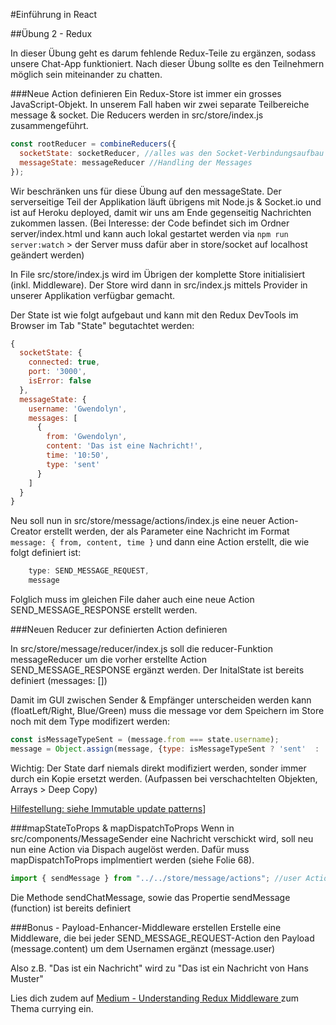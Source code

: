 #Einführung in React

##Übung 2 - Redux

In dieser Übung geht es darum fehlende Redux-Teile zu ergänzen, sodass unsere Chat-App funktioniert. Nach dieser Übung sollte es den Teilnehmern möglich sein miteinander zu chatten.

###Neue Action definieren
Ein Redux-Store ist immer ein grosses JavaScript-Objekt. In unserem Fall haben wir zwei separate Teilbereiche message & socket.
Die Reducers werden in src/store/index.js zusammengeführt.

```javascript
const rootReducer = combineReducers({
  socketState: socketReducer, //alles was den Socket-Verbindungsaufbau betrifft
  messageState: messageReducer //Handling der Messages
});
```

Wir beschränken uns für diese Übung auf den messageState. Der serverseitige Teil der Applikation läuft übrigens mit Node.js & Socket.io und ist auf Heroku deployed, damit wir uns am Ende gegenseitig Nachrichten zukommen lassen. (Bei Interesse: der Code befindet sich im Ordner server/index.html und kann auch lokal gestartet werden via ```npm run server:watch``` > der Server muss dafür aber  in store/socket auf localhost geändert werden)

In File src/store/index.js wird im Übrigen der komplette Store initialisiert (inkl. Middleware). Der Store wird dann in src/index.js mittels Provider in unserer Applikation verfügbar gemacht.

Der State ist wie folgt aufgebaut und kann mit den Redux DevTools im Browser im Tab "State" begutachtet werden:

```javascript
{
  socketState: {
    connected: true,
    port: '3000',
    isError: false
  },
  messageState: {
    username: 'Gwendolyn',
    messages: [
      {
        from: 'Gwendolyn',
        content: 'Das ist eine Nachricht!',
        time: '10:50',
        type: 'sent'
      }
    ]
  }
}
```

Neu soll nun in src/store/message/actions/index.js eine neuer Action-Creator erstellt werden, der als Parameter eine Nachricht im Format ```message: { from, content, time }``` und dann eine Action erstellt, die wie folgt definiert ist:

```javascript
    type: SEND_MESSAGE_REQUEST,
    message
```

Folglich muss im gleichen File daher auch eine neue Action SEND_MESSAGE_RESPONSE erstellt werden.

###Neuen Reducer zur definierten Action definieren

In src/store/message/reducer/index.js soll die reducer-Funktion messageReducer um die vorher erstellte Action SEND_MESSAGE_RESPONSE ergänzt werden. Der InitalState ist bereits definiert (messages: [])

Damit im GUI zwischen Sender & Empfänger unterscheiden werden kann (floatLeft/Right, Blue/Green) muss die message vor dem Speichern im Store noch mit dem Type modifizert werden:

```javascript
const isMessageTypeSent = (message.from === state.username);
message = Object.assign(message, {type: isMessageTypeSent ? 'sent'  : 'received'});
```

Wichtig: Der State darf niemals direkt modifiziert werden, sonder immer durch ein Kopie ersetzt werden. (Aufpassen bei verschachtelten Objekten, Arrays > Deep Copy)

[Hilfestellung: siehe Immutable update patterns](https://redux.js.org/recipes/structuring-reducers/immutable-update-patterns "immutable update patterns")]

###mapStateToProps & mapDispatchToProps
Wenn in src/components/MessageSender eine Nachricht verschickt wird, soll neu nun eine Action via Dispach augelöst werden. Dafür muss mapDispatchToProps implmentiert werden (siehe Folie 68).

```javascript
import { sendMessage } from "../../store/message/actions"; //user ActionCreator für das dispatch
```

Die Methode sendChatMessage, sowie das Propertie sendMessage (function) ist bereits definiert

###Bonus - Payload-Enhancer-Middleware erstellen
Erstelle eine Middleware, die bei jeder SEND_MESSAGE_REQUEST-Action den Payload (message.content) um dem Usernamen ergänzt (message.user)

Also z.B. "Das ist ein Nachricht" wird zu "Das ist ein Nachricht von Hans Muster"

Lies dich zudem auf [Medium - Understanding Redux Middleware
](https://medium.com/@meagle/understanding-87566abcfb7a) zum Thema currying ein.
